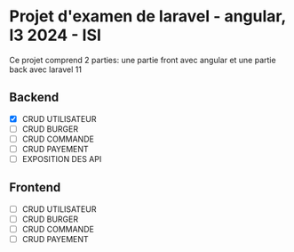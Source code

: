 # Projet d'examen de laravel - angular, l3 2024 - ISI
Ce projet comprend 2 parties: une partie front avec angular et une partie back avec laravel 11

## Backend
- [x] CRUD UTILISATEUR
- [ ] CRUD BURGER
- [ ] CRUD COMMANDE
- [ ] CRUD PAYEMENT
- [ ] EXPOSITION DES API 

## Frontend 
- [ ] CRUD UTILISATEUR
- [ ] CRUD BURGER
- [ ] CRUD COMMANDE
- [ ] CRUD PAYEMENT